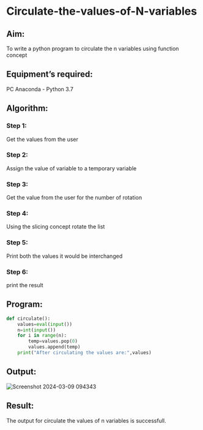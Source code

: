 # Circulate-the-values-of-N-variables
## Aim:
To write a python program to circulate the n variables using function concept
## Equipment’s required:
PC
Anaconda - Python 3.7
## Algorithm: 
### Step 1: 
Get the values from the user
### Step 2: 
Assign the value of variable to a temporary variable
### Step 3: 
Get the value from the user for the number of rotation
### Step 4: 
Using the slicing concept rotate the list
### Step 5: 
Print both the values it would be interchanged
### Step 6: 
print the result
## Program:
```python
def circulate():
    values=eval(input())
    n=int(input())
    for i in range(n):
        temp=values.pop(0)
        values.append(temp)
    print("After circulating the values are:",values)
```


## Output:
![Screenshot 2024-03-09 094343](https://github.com/Mohansithaiya/Circulate-the-values-of-N-variables/assets/154211682/ec14f956-d1dc-4978-a54e-58fad5ab1136)


## Result:
The output for circulate the values of n variables is successfull.
